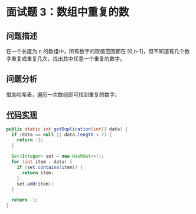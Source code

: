 # 面试题 3：数组中重复的数

## 问题描述

在一个长度为 n 的数组中，所有数字的取值范围都在 [0,n-1]，但不知道有几个数字重复或重复几次，找出其中任意一个重复的数字。

## 问题分析

借助哈希表，遍历一次数组即可找到重复的数字。

## [代码实现][src]

```java
public static int getDuplication(int[] data) {
  if (data == null || data.length < 2) {
    return -1;
  }

  Set<Integer> set = new HashSet<>();
  for (int item : data) {
    if (set.contains(item)) {
      return item;
    }
    set.add(item);
  }

  return -1;
}
```

[src]: https://github.com/andavid/coding-interview-java/blob/master/src/_03/DuplicationInArray.java
